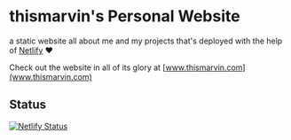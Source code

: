 # thismarvin's Personal Website

 a static website all about me and my projects that's deployed with the help of [Netlify](https://www.netlify.com/) ❤

 Check out the website in all of its glory at [www.thismarvin.com](www.thismarvin.com)

## Status

[![Netlify Status](https://api.netlify.com/api/v1/badges/ab81ddf0-3238-45cd-88d3-506e8ef36536/deploy-status)](https://app.netlify.com/sites/thismarvin/deploys)